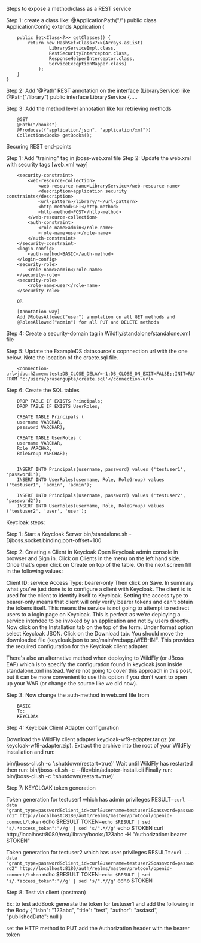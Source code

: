 Steps to expose a method/class as a REST service

Step 1: create a class like:
	@ApplicationPath("/")
	public class ApplicationConfig extends Application {
		
	    public Set<Class<?>> getClasses() {
	        return new HashSet<Class<?>>(Arrays.asList(
	        		LibraryServiceImpl.class, 
	        		RestSecurityInterceptor.class, 
	        		ResponseHelperInterceptor.class, 
	        		ServiceExceptionMapper.class)
	        	);
	    }
	}
	
Step 2: Add '@Path' REST annotation on the interface (LibraryService) like 
			@Path("/library")
			public interface LibraryService {.....

Step 3:	Add the method level annotation like for retrieving methods
 
		@GET
		@Path("/books")
		@Produces({"application/json", "application/xml"})
		Collection<Book> getBooks();	
		
		
		
		
		
Securing REST end-points

Step 1: Add "<security-domain>training</security-domain>" tag in jboss-web.xml file
Step 2: Update the web.xml with security tags [web.xml way]

		<security-constraint>
			<web-resource-collection>
				<web-resource-name>LibraryService</web-resource-name>
				<description>application security constraints</description>
				<url-pattern>/library/*</url-pattern>
				<http-method>GET</http-method>
				<http-method>POST</http-method>
			</web-resource-collection>
			<auth-constraint>
				<role-name>admin</role-name>
				<role-name>user</role-name>
			</auth-constraint>
		</security-constraint>
		<login-config>
			<auth-method>BASIC</auth-method>
		</login-config>
		<security-role>
			<role-name>admin</role-name>
		</security-role>
		<security-role>
			<role-name>user</role-name>
		</security-role>
		
		OR
		
		[Annotation way]
		Add @RolesAllowed("user") annotation on all GET methods and 
		@RolesAllowed("admin") for all PUT and DELETE methods
		
Step 4: Create a security-domain tag in Wildfly/standalone/standalone.xml file
	<security-domain name="training" cache-type="default">
        <authentication>
            <login-module code="org.jboss.security.auth.spi.DatabaseServerLoginModule" flag="required">
                <module-option name="dsJndiName" value="java:jboss/datasources/ExampleDS"/>
                <module-option name="principalsQuery" value="select passwd from Users username where username=?"/>
                <module-option name="rolesQuery" value="select userRoles, RoleGroup from UserRoles where username=?"/>
                <module-option name="hashEncoding" value="base64"/>
                <module-option name="hashUserPassword" value="false"/>
            </login-module>
        </authentication>
    </security-domain>
    
Step 5: Update the ExampleDS datasource's copnnection url with the one below. Note the location of the 		craete.sql file.

		<connection-url>jdbc:h2:mem:test;DB_CLOSE_DELAY=-1;DB_CLOSE_ON_EXIT=FALSE;;INIT=RUNSCRIPT FROM 'c:/users/prasengupta/create.sql'</connection-url>
		
Step 6: Create the SQL tables

		DROP TABLE IF EXISTS Principals;
		DROP TABLE IF EXISTS UserRoles;
		
		CREATE TABLE Principals (
		username VARCHAR, 
		password VARCHAR);
		
		CREATE TABLE UserRoles (
		username VARCHAR, 
		Role VARCHAR, 
		RoleGroup VARCHAR);
		
		
		INSERT INTO Principals(username, password) values ('testuser1', 'password1');
		INSERT INTO UserRoles(username, Role, RoleGroup) values ('testuser1', 'admin', 'admin');
		
		INSERT INTO Principals(username, password) values ('testuser2', 'password2');
		INSERT INTO UserRoles(username, Role, RoleGroup) values ('testuser2', 'user', 'user');



Keycloak steps:

	
Step 1: Start a Keycloak Server
		bin/standalone.sh -Djboss.socket.binding.port-offset=100

Step 2: Creating a Client in Keycloak
Open Keycloak admin console in browser and Sign in. Click on Clients in the menu on the left hand side. Once that's open click on Create on top of the table. On the next screen fill in the following values:

Client ID: service
Access Type: bearer-only
Then click on Save. In summary what you've just done is to configure a client with Keycloak. The client id is used for the client to identify itself to Keycloak. Setting the access type to bearer-only means that client will only verify bearer tokens and can't obtain the tokens itself. This means the service is not going to attempt to redirect users to a login page on Keycloak. This is perfect as we're deploying a service intended to be invoked by an application and not by users directly.
Now click on the Installation tab on the top of the form. Under format option select Keycloak JSON. Click on the Download tab. You should move the downloaded file (keycloak.json to src/main/webapp/WEB-INF. This provides the required configuration for the Keycloak client adapter.

There's also an alternative method when deploying to WildFly (or JBoss EAP) which is to specify the configuration found in keycloak.json inside standalone.xml instead. We're not going to cover this approach in this post, but it can be more convenient to use this option if you don't want to open up your WAR (or change the source like we did now).

Step 3: Now change the auth-method in web.xml file from 

		BASIC
		To:
		KEYCLOAK
	

Step 4: Keycloak Client Adapter configuration

Download the WildFly client adapter keycloak-wf9-adapter.tar.gz (or keycloak-wf9-adapter.zip). Extract the archive into the root of your WildFly installation and run:

bin/jboss-cli.sh -c ':shutdown(restart=true)'
Wait until WildFly has restarted then run:
bin/jboss-cli.sh -c --file=bin/adapter-install.cli
Finally run:
bin/jboss-cli.sh -c ':shutdown(restart=true)'
		
		

Step 7: KEYCLOAK token generation

Token generation for testuser1 which has admin privileges
RESULT=`curl --data "grant_type=password&client_id=curl&username=testuser1&password=password1" http://localhost:8180/auth/realms/master/protocol/openid-connect/token`
echo $RESULT
TOKEN=`echo $RESULT | sed 's/.*access_token":"//g' | sed 's/".*//g'`
echo $TOKEN
curl http://localhost:8080/rest/library/books/123abc -H "Authorization: bearer $TOKEN"

Token generation for testuser2 which has user privileges
RESULT=`curl --data "grant_type=password&client_id=curl&username=testuser2&password=password2" http://localhost:8180/auth/realms/master/protocol/openid-connect/token`
echo $RESULT
TOKEN=`echo $RESULT | sed 's/.*access_token":"//g' | sed 's/".*//g'`
echo $TOKEN

Step 8: Test via client (postman)

Ex: to test addBook generate the token for testuser1 and add the following in the Body
{
  "isbn": "123abc",
  "title": "test",
  "author": "asdasd",
  "publishedDate": null
}

set the HTTP method to PUT
add the Authorization header with the bearer token